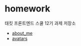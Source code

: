 # homework

태킷 프론트엔드 스쿨 12기 과제 저장소

- [about_me](https://github.com/somin2352/homework/blob/acf7e6991ced1af51e18a9b287f8c44f8f3ec524/md/about-me.md")
- [avatars](https://github.com/somin2352/homework/blob/ebb35d3a79cf29127eff1e24ab8ecb77b2536db3/md/avatars.md)
